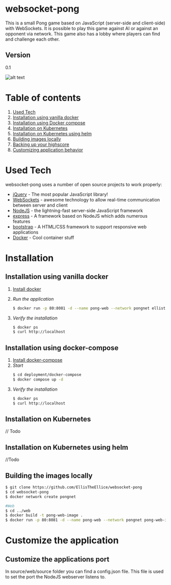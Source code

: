 # websocket-pong

This is a small Pong game based on JavaScript (server-side and client-side) with WebSockets.
It is possible to play this game against AI or against an opponent via network.
This game also has a lobby where players can find and challenge each other.

## Version
0.1



![alt text](https://github.com/simibimi/websocket-pong/blob/master/documentation/images/screen-capture.gif "Screenshot")


# Table of contents


1. [Used Tech](#techno)
2. [Installation using vanilla docker](#vanilla)
3. [Installation using Docker compose](#compose)
4. [Installation on Kubernetes](#kubernetes)
5. [Installation on Kubernetes using helm](#helm)
6. [Building images locally](#localbuild)
7. [Backing up your highscore](#highscore)
8. [Customizing application behavior](#customize)

# Used Tech<a name="techno"></a>

websocket-pong uses a number of open source projects to work properly:

* [jQuery] - The most popular JavaScript library!
* [WebSockets] - awesome technology to allow real-time communication between server and client
* [NodeJS] - the lightning-fast server-side JavaScript framework
* [express] - A framework based on NodeJS which adds numerous features
* [bootstrap] - A HTML/CSS framework to support responsive web applications
* [Docker] - Cool container stuff

# Installation

## Installation using vanilla docker<a name="vanilla"></a>

1. [Install docker](https://docs.docker.com/get-docker/)
<!--2. *Fulfill prerequisites*
   ```sh
   #create persistent volume
   $ mkdir /tmp/persdata
   # create a docker network
   $ docker network create pongnet
3. *Run the database*
   ```sh
   $ docker run -d --name pong-database --network pongnet -v $PWD/data:/docker-entrypoint-initdb.d -v /tmp/persdata:/var/lib/mysql ellistheellice/websocket-pong-db --character-set-server=utf8 --collation-server=utf8_general_ci
   ```-->
2. *Run the application*
   ```sh
   $ docker run -p 80:8081 -d --name pong-web --network pongnet ellistheellice/websocket-pong
   ```
3. *Verify the installation*
   ```sh
   $ docker ps
   $ curl http://localhost
   ```


## Installation using docker-compose<a name="compose"></a>

1. [Install docker-compose](https://docs.docker.com/compose/install/)
2. *Start*
   ```sh
   $ cd deployment/docker-compose
   $ docker compose up -d
   ```
3. *Verify the installation*
   ```sh
   $ docker ps
   $ curl http://localhost
   ```

## Installation on Kubernetes<a name="kubernetes"></a>

// Todo

## Installation on Kubernetes using helm<a name="helm"></a>

//Todo

## Building the images locally<a name="localbuild"></a>

   ```sh
   $ git clone https://github.com/EllisTheEllice/websocket-pong
   $ cd websocket-pong
   $ docker network create pongnet
   ```
   <!--#DB
   $ cd source/database
   $ mkdir /tmp/persdata
   $ docker build -t pong-db-image .
   $ docker run -d --name pong-database --network pongnet -v $PWD/data:/docker-entrypoint-initdb.d -v /tmp/persdata:/var/lib/mysql pong-db-image --character-set-server=utf8 --collation-server=utf8_general_ci-->
   ```sh
   #Web
   $ cd ../web
   $ docker build -t pong-web-image .
   $ docker run -p 80:8081 -d --name pong-web --network pongnet pong-web-image
   ```

<!--
# Backing up your highscore<a name="highscore"></a>

If you want to persist the highscore, you can simply create a backup of the /tmp/persdata folder which contains all the binary data of the MySQL database. Another way would be to use mysqldump. This approach is described here:

Create a crontask that runs once a day to create a dump. *Note:* This is a very simple example. Feel free to adapt this approach to your needs.
   ```sh
   $ crontab -e
   # add the following line to your crontab, then save and exit
   @daily $(which docker) exec pong-database mysqldump --user="ponguser" --password="pongpass" pong > <your-backup-path>/pong_$(date +%Y-%m-%d).sql
   ```
-->
# Customize the application<a name="customize"></a>

## Customize the applications port

In source/web/source folder you can find a config.json file. This file is used to set the port the NodeJS webserver listens to.


[jQuery]: <http://jquery.com>
[WebSockets]: <https://en.wikipedia.org/wiki/WebSocket>
[NodeJS]: <https://nodejs.org/en/>
[express]: <http://expressjs.com/>
[bootstrap]: <https://getbootstrap.com/>
[Docker]: <https://www.docker.com/>
